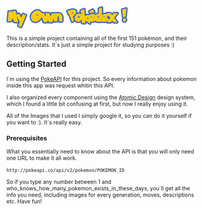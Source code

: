 ![App Title](/MyOwnPokedexFigma.png "My Own Pokédex")

This is a simple project containing all of the first 151 pokémon, and their description/stats. It´s just a simple project for studying purposes :)

## Getting Started

I´m using the [PokeAPI]("https://pokeapi.co/") for this project. So every information about pokemon inside this app was request whitin this API.

I also organized every component using the [Atomic Design](https://bradfrost.com/blog/post/atomic-web-design/) design system, which I found a little bit confusing at first, but now I really enjoy using it.

All of the Images that I used I simply google it, so you can do it yourself if you want to :). It´s really easy.

### Prerequisites

What you essentially need to know about the API is that you will only need one URL to make it all work.

`http://pokeapi.co/api/v2/pokemon/POKEMON_ID`

So if you type any number between 1 and who_knows_how_many_pokemon_exists_in_these_days, you´ll get all the info you need, including images for every generation, moves, descriptions etc. Have fun!
